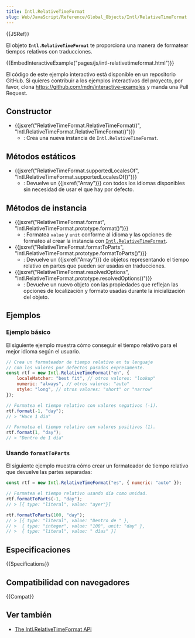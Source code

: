 ```yaml
---
title: Intl.RelativeTimeFormat
slug: Web/JavaScript/Reference/Global_Objects/Intl/RelativeTimeFormat
---
```


{{JSRef}}

El objeto **`Intl.RelativeTimeFormat`** te proporciona una manera de formatear tiempos relativos con traducciones.

{{EmbedInteractiveExample("pages/js/intl-relativetimeformat.html")}}

El código de este ejemplo interactivo está disponible en un repositorio GitHub. Si quieres contribuir a los ejemplos interactivos del proyecto, por favor, clona <https://github.com/mdn/interactive-examples> y manda una Pull Request.

## Constructor

- {{jsxref("RelativeTimeFormat.RelativeTimeFormat()", "Intl.RelativeTimeFormat.RelativeTimeFormat()")}}
  - : Crea una nueva instancia de `Intl.RelativeTimeFormat`.

## Métodos estáticos

- {{jsxref("RelativeTimeFormat.supportedLocalesOf", "Intl.RelativeTimeFormat.supportedLocalesOf()")}}
  - : Devuelve un {{jsxref("Array")}} con todos los idiomas disponibles sin necesidad de usar el que hay por defecto.

## Métodos de instancia

- {{jsxref("RelativeTimeFormat.format", "Intl.RelativeTimeFormat.prototype.format()")}}
  - : Formatea `value` y `unit` conforme al idioma y las opciones de formateo al crear la instancia con [`Intl.RelativeTimeFormat`](/es/docs/Web/JavaScript/Reference/Global_Objects/Intl.RelativeTimeFormat).
- {{jsxref("RelativeTimeFormat.formatToParts", "Intl.RelativeTimeFormat.prototype.formatToParts()")}}
  - : Devuelve un {{jsxref("Array")}} de objetos representando el tiempo relativo en partes que pueden ser usadas en traducciones.
- {{jsxref("RelativeTimeFormat.resolvedOptions", "Intl.RelativeTimeFormat.prototype.resolvedOptions()")}}
  - : Devuelve un nuevo objeto con las propiedades que reflejan las opciones de localización y formato usadas durante la inicialización del objeto.

## Ejemplos

### Ejemplo básico

El siguiente ejemplo muestra cómo conseguir el tiempo relativo para el mejor idioma según el usuario.

```js
// Crea un formateador de tiempo relativo en tu lenguaje
// con los valores por defectos pasados expresamente.
const rtf = new Intl.RelativeTimeFormat("en", {
    localeMatcher: "best fit", // otros valores: "lookup"
    numeric: "always", // otros valores: "auto"
    style: "long", // otros valores: "short" or "narrow"
});

// Formatea el tiempo relativo con valores negativos (-1).
rtf.format(-1, "day");
// > "Hace 1 día"

// Formatea el tiempo relativo con valores positivos (1).
rtf.format(1, "day");
// > "Dentro de 1 día"
```

### Usando `formatToParts`

El siguiente ejemplo muestra cómo crear un formateador de tiempo relativo que devuelve las partes separadas:

```js
const rtf = new Intl.RelativeTimeFormat("es", { numeric: "auto" });

// Formatea el tiempo relativo usando día como unidad.
rtf.formatToParts(-1, "day");
// > [{ type: "literal", value: "ayer"}]

rtf.formatToParts(100, "day");
// > [{ type: "literal", value: "Dentro de " },
// >  { type: "integer", value: "100", unit: "day" },
// >  { type: "literal", value: " días" }]
```

## Especificaciones

{{Specifications}}

## Compatibilidad con navegadores

{{Compat}}

## Ver también

- [The Intl.RelativeTimeFormat API](https://developers.google.com/web/updates/2018/10/intl-relativetimeformat)
